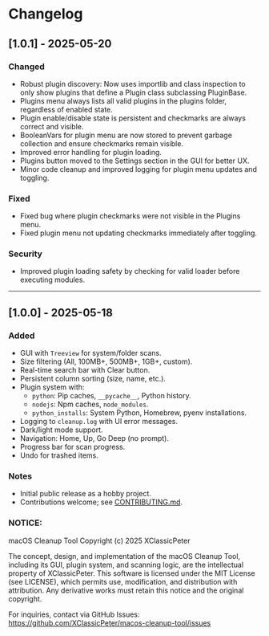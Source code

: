 # Changelog

## [1.0.1] - 2025-05-20
### Changed
- Robust plugin discovery: Now uses importlib and class inspection to only show plugins that define a Plugin class subclassing PluginBase.
- Plugins menu always lists all valid plugins in the plugins folder, regardless of enabled state.
- Plugin enable/disable state is persistent and checkmarks are always correct and visible.
- BooleanVars for plugin menu are now stored to prevent garbage collection and ensure checkmarks remain visible.
- Improved error handling for plugin loading.
- Plugins button moved to the Settings section in the GUI for better UX.
- Minor code cleanup and improved logging for plugin menu updates and toggling.

### Fixed
- Fixed bug where plugin checkmarks were not visible in the Plugins menu.
- Fixed plugin menu not updating checkmarks immediately after toggling.

### Security
- Improved plugin loading safety by checking for valid loader before executing modules.

---

## [1.0.0] - 2025-05-18
### Added
- GUI with `Treeview` for system/folder scans.
- Size filtering (All, 100MB+, 500MB+, 1GB+, custom).
- Real-time search bar with Clear button.
- Persistent column sorting (size, name, etc.).
- Plugin system with:
  - `python`: Pip caches, `__pycache__`, Python history.
  - `nodejs`: Npm caches, `node_modules`.
  - `python_installs`: System Python, Homebrew, pyenv installations.
- Logging to `cleanup.log` with UI error messages.
- Dark/light mode support.
- Navigation: Home, Up, Go Deep (no prompt).
- Progress bar for scan progress.
- Undo for trashed items.

### Notes
- Initial public release as a hobby project.
- Contributions welcome; see [CONTRIBUTING.md](CONTRIBUTING.md).

### NOTICE:
macOS Cleanup Tool
Copyright (c) 2025 XClassicPeter

The concept, design, and implementation of the macOS Cleanup Tool, including its GUI, plugin system, and scanning logic, are the intellectual property of XClassicPeter. This software is licensed under the MIT License (see LICENSE), which permits use, modification, and distribution with attribution. Any derivative works must retain this notice and the original copyright.

For inquiries, contact via GitHub Issues: https://github.com/XClassicPeter/macos-cleanup-tool/issues
